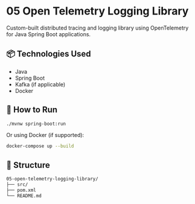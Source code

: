 # 05 Open Telemetry Logging Library

Custom-built distributed tracing and logging library using OpenTelemetry for Java Spring Boot applications.

## 📦 Technologies Used
- Java
- Spring Boot
- Kafka (if applicable)
- Docker

## 🚀 How to Run
```bash
./mvnw spring-boot:run
```

Or using Docker (if supported):
```bash
docker-compose up --build
```

## 📁 Structure
```bash
05-open-telemetry-logging-library/
├── src/
├── pom.xml
└── README.md
```
